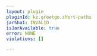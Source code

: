 ```yaml
---
layout: plugin
pluginId: kz.greetgo.short-paths
jarSha1: INVALID
isJarAvailable: true
error: NONE
violations: []

---
```

